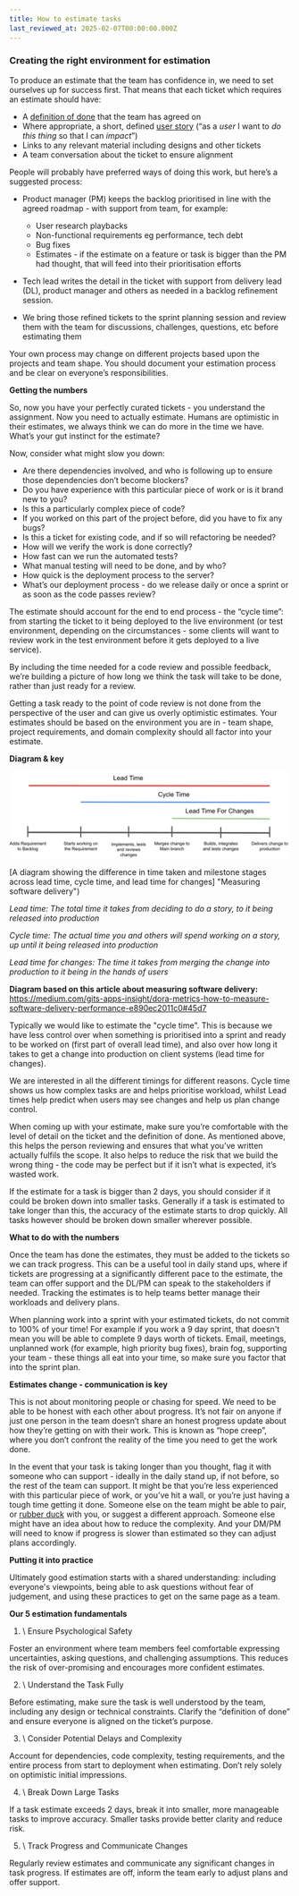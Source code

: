 ```yaml
---
title: How to estimate tasks
last_reviewed_at: 2025-02-07T00:00:00.000Z
---
```

### Creating the right environment for estimation

To produce an estimate that the team has confidence in, we need to set ourselves up for success first. That means that each ticket which requires an estimate should have: 

* A [definition of done](https://www.atlassian.com/agile/project-management/definition-of-done) that the team has agreed on
* Where appropriate, a short, defined [user story](https://www.atlassian.com/agile/project-management/user-stories) (“as a *user* I want to *do this thing* so that I can *impact*”) 
* Links to any relevant material including designs and other tickets 
* A team conversation about the ticket to ensure alignment

People will probably have preferred ways of doing this work, but here’s a suggested process:

* Product manager (PM) keeps the backlog prioritised in line with the agreed roadmap - with support from team, for example:

  * User research playbacks
  * Non-functional requirements eg performance, tech debt
  * Bug fixes
  * Estimates - if the estimate on a feature or task is bigger than the PM had thought, that will feed into their prioritisation efforts 
* Tech lead writes the detail in the ticket with support from delivery lead (DL), product manager and others as needed in a backlog refinement session.
* We bring those refined tickets to the sprint planning session and review them with the team for discussions, challenges, questions, etc before estimating them

Your own process may change on different projects based upon the projects and team shape. You should document your estimation process and be clear on everyone’s responsibilities.

**Getting the numbers**

So, now you have your perfectly curated tickets - you understand the assignment. Now you need to actually estimate. Humans are optimistic in their estimates, we always think we can do more in the time we have. What’s your gut instinct for the estimate?

Now, consider what might slow you down: 

* Are there dependencies involved, and who is following up to ensure those dependencies don’t become blockers? 
* Do you have experience with this particular piece of work or is it brand new to you?
* Is this a particularly complex piece of code? 
* If you worked on this part of the project before, did you have to fix any bugs? 
* Is this a ticket for existing code, and if so will refactoring be needed? 
* How will we verify the work is done correctly?
* How fast can we run the automated tests?
* What manual testing will need to be done, and by who?
* How quick is the deployment process to the server? 
* What’s our deployment process - do we release daily or once a sprint or as soon as the code passes review?

The estimate should account for the end to end process - the “cycle time”: from starting the ticket to it being deployed to the live environment (or test environment, depending on the circumstances - some clients will want to review work in the test environment before it gets deployed to a live service). 

By including the time needed for a code review and possible feedback, we’re building a picture of how long we think the task will take to be done, rather than just ready for a review. 

Getting a task ready to the point of code review is not done from the perspective of the user and can give us overly optimistic estimates. Your estimates should be based on the environment you are in - team shape, project requirements, and domain complexity should all factor into your estimate.

**Diagram & key**

![3 coloured lines of different lengths to visualise the difference between lead time, cycle time, and lead time for changes](/src/assets/images/cycle-time.webp "The different metrics of software delivery")

\[A diagram showing the difference in time taken and milestone stages across lead time, cycle time, and lead time for changes] "Measuring software delivery")

*Lead time: The total time it takes from deciding to do a story, to it being released into production*

*Cycle time: The actual time you and others will spend working on a story, up until it being released into production*

*Lead time for changes: The time it takes from merging the change into production to it being in the hands of users*

**Diagram based on this article about measuring software delivery:** <https://medium.com/gits-apps-insight/dora-metrics-how-to-measure-software-delivery-performance-e890ec2011c0#45d7> 

Typically we would like to estimate the "cycle time". This is because we have less control over when something is prioritised into a sprint and ready to be worked on (first part of overall lead time), and also over how long it takes to get a change into production on client systems (lead time for changes).

We are interested in all the different timings for different reasons. Cycle time shows us how complex tasks are and helps prioritise workload, whilst Lead times help predict when users may see changes and help us plan change control.

When coming up with your estimate, make sure you’re comfortable with the level of detail on the ticket and the definition of done. As mentioned above, this helps the person reviewing and ensures that what you’ve written actually fulfils the scope. It also helps to reduce the risk that we build the wrong thing - the code may be perfect but if it isn’t what is expected, it’s wasted work. 

If the estimate for a task is bigger than 2 days, you should consider if it could be broken down into smaller tasks. Generally if a task is estimated to take longer than this, the accuracy of the estimate starts to drop quickly. All tasks however should be broken down smaller wherever possible.

**What to do with the numbers**

Once the team has done the estimates, they must be added to the tickets so we can track progress. This can be a useful tool in daily stand ups, where if tickets are progressing at a significantly different pace to the estimate, the team can offer support and the DL/PM can speak to the stakeholders if needed. Tracking the estimates is to help teams better manage their workloads and delivery plans. 

When planning work into a sprint with your estimated tickets, do not commit to 100% of your time! For example if you work a 9 day sprint, that doesn't mean you will be able to complete 9 days worth of tickets. Email, meetings, unplanned work (for example, high priority bug fixes), brain fog, supporting your team - these things all eat into your time, so make sure you factor that into the sprint plan.

**Estimates change - communication is key**

This is not about monitoring people or chasing for speed. We need to be able to be honest with each other about progress. It’s not fair on anyone if just one person in the team doesn’t share an honest progress update about how they’re getting on with their work. This is known as “hope creep”, where you don’t confront the reality of the time you need to get the work done. 

In the event that your task is taking longer than you thought, flag it with someone who can support - ideally in the daily stand up, if not before, so the rest of the team can support. It might be that you’re less experienced with this particular piece of work, or you’ve hit a wall, or you’re just having a tough time getting it done. Someone else on the team might be able to pair, or [rubber duck](https://en.wikipedia.org/wiki/Rubber_duck_debugging) with you, or suggest a different approach. Someone else might have an idea about how to reduce the complexity. And your DM/PM will need to know if progress is slower than estimated so they can adjust plans accordingly.

**Putting it into practice**

Ultimately good estimation starts with a shared understanding: including everyone's viewpoints, being able to ask questions without fear of judgement, and using these practices to get on the same page as a team.

**Our 5 estimation fundamentals**

1. \    Ensure Psychological Safety

Foster an environment where team members feel comfortable expressing uncertainties, asking questions, and challenging assumptions. This reduces the risk of over-promising and encourages more confident estimates.

2. \    Understand the Task Fully

Before estimating, make sure the task is well understood by the team, including any design or technical constraints. Clarify the “definition of done” and ensure everyone is aligned on the ticket’s purpose.

3. \    Consider Potential Delays and Complexity

Account for dependencies, code complexity, testing requirements, and the entire process from start to deployment when estimating. Don’t rely solely on optimistic initial impressions.

4. \    Break Down Large Tasks

If a task estimate exceeds 2 days, break it into smaller, more manageable tasks to improve accuracy. Smaller tasks provide better clarity and reduce risk.

5. \    Track Progress and Communicate Changes

Regularly review estimates and communicate any significant changes in task progress. If estimates are off, inform the team early to adjust plans and offer support.